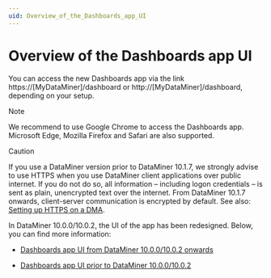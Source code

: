 ```yaml
---
uid: Overview_of_the_Dashboards_app_UI
---
```


# Overview of the Dashboards app UI

You can access the new Dashboards app via the link https://\[MyDataMiner\]/dashboard or http://\[MyDataMiner\]/dashboard, depending on your setup.

> [!NOTE]
> We recommend to use Google Chrome to access the Dashboards app. Microsoft Edge, Mozilla Firefox and Safari are also supported.

> [!CAUTION]
> If you use a DataMiner version prior to DataMiner 10.1.7, we strongly advise to use HTTPS when you use DataMiner client applications over public internet. If you do not do so, all information – including logon credentials – is sent as plain, unencrypted text over the internet. From DataMiner 10.1.7 onwards, client-server communication is encrypted by default. See also: [Setting up HTTPS on a DMA](xref:Setting_up_HTTPS_on_a_DMA).

In DataMiner 10.0.0/10.0.2, the UI of the app has been redesigned. Below, you can find more information:

- [Dashboards app UI from DataMiner 10.0.0/10.0.2 onwards](xref:Dashboards_app_UI_from_DataMiner_10_0_0_10_0_2_onwards)

- [Dashboards app UI prior to DataMiner 10.0.0/10.0.2](xref:Dashboards_app_UI_prior_to_DataMiner_10_0_0_10_0_2)
